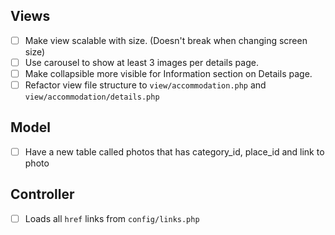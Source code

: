 ## Views ##
- [ ] Make view scalable with size. (Doesn't break when changing screen size)
- [ ] Use carousel to show at least 3 images per details page.
- [ ] Make collapsible more visible for Information section on Details page.
- [ ] Refactor view file structure to `view/accommodation.php` and `view/accommodation/details.php` 

## Model ##
- [ ] Have a new table called photos that has category_id, place_id and link to photo

## Controller ##
- [ ] Loads all `href` links from `config/links.php` 

